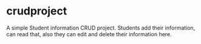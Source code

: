 # crudproject
A simple Student information CRUD project. Students add their information, can read that, also they can edit and delete their information here.
